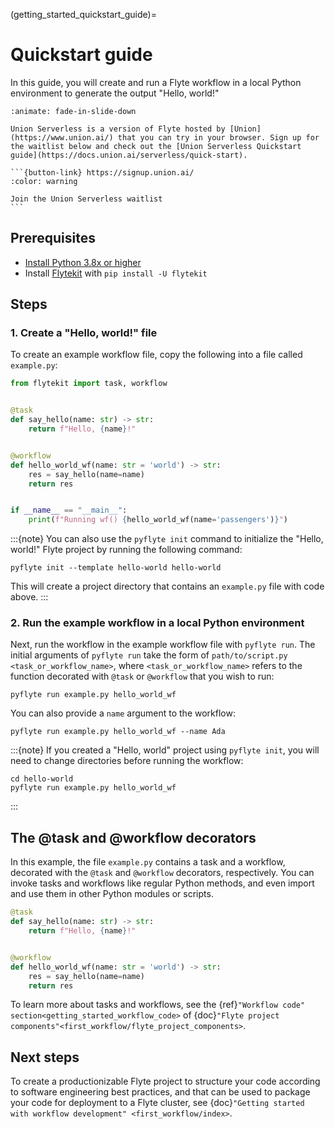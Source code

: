 (getting_started_quickstart_guide)=
# Quickstart guide

In this guide, you will create and run a Flyte workflow in a local Python environment to generate the output "Hello, world!"

````{dropdown} Try Flyte in your browser
:animate: fade-in-slide-down

Union Serverless is a version of Flyte hosted by [Union](https://www.union.ai/) that you can try in your browser. Sign up for the waitlist below and check out the [Union Serverless Quickstart guide](https://docs.union.ai/serverless/quick-start).

```{button-link} https://signup.union.ai/
:color: warning

Join the Union Serverless waitlist
```

````


## Prerequisites

* [Install Python 3.8x or higher](https://www.python.org/downloads/)
* Install [Flytekit](https://github.com/flyteorg/flytekit) with `pip install -U flytekit`

## Steps

### 1. Create a "Hello, world!" file

To create an example workflow file, copy the following into a file called `example.py`:

```python
from flytekit import task, workflow


@task
def say_hello(name: str) -> str:
    return f"Hello, {name}!"


@workflow
def hello_world_wf(name: str = 'world') -> str:
    res = say_hello(name=name)
    return res


if __name__ == "__main__":
    print(f"Running wf() {hello_world_wf(name='passengers')}")
```

:::{note}
You can also use the `pyflyte init` command to initialize the "Hello, world!" Flyte project by running the following command:

```{prompt} bash $
pyflyte init --template hello-world hello-world
```

This will create a project directory that contains an `example.py` file with code above.
:::

### 2. Run the example workflow in a local Python environment

Next, run the workflow in the example workflow file with `pyflyte run`. The initial arguments of `pyflyte run` take the form of
`path/to/script.py <task_or_workflow_name>`, where `<task_or_workflow_name>`
refers to the function decorated with `@task` or `@workflow` that you wish to run:

```{prompt} bash $
pyflyte run example.py hello_world_wf
```

You can also provide a `name` argument to the workflow:
```{prompt} bash $
pyflyte run example.py hello_world_wf --name Ada
```

:::{note}
If you created a "Hello, world" project using `pyflyte init`, you will need to change directories before running the workflow:
```{prompt} bash $
cd hello-world
pyflyte run example.py hello_world_wf
```
:::

## The @task and @workflow decorators

In this example, the file `example.py` contains a task and a workflow, decorated with the `@task` and `@workflow` decorators, respectively. You can invoke tasks and workflows like regular Python methods, and even import and use them in other Python modules or scripts.

```python
@task
def say_hello(name: str) -> str:
    return f"Hello, {name}!"


@workflow
def hello_world_wf(name: str = 'world') -> str:
    res = say_hello(name=name)
    return res
```

To learn more about tasks and workflows, see the {ref}`"Workflow code" section<getting_started_workflow_code>` of {doc}`"Flyte project components"<first_workflow/flyte_project_components>`.

## Next steps

To create a productionizable Flyte project to structure your code according to software engineering best practices, and that can be used to package your code for deployment to a Flyte cluster, see {doc}`"Getting started with workflow development" <first_workflow/index>`.
